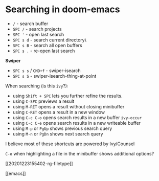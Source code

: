 # Searching in doom-emacs

- `/` - search buffer
- `SPC /` - search projects
- `SPC '` - open last search
- `SPC s d` - search current directory\
- `SPC s B` - search all open buffers
- `SPC s .` - re-open last search

**Swiper**
- `SPC s s` /  `CMD+f` - swiper-isearch
- `SPC s S` - swiper-isearch-thing-at-point

When searching (is this `ivy`?):
- using `Shift + SPC` lets you further refine the results.
- using `C-SPC` previews a result
- using `M-RET` opens a result without closing minibuffer
- using `C-RET` opens a result in a new window
- using `C-c C-o` opens search results in a new buffer `ivy-occur`
- using `C-c C-e` opens search results in a new writeable buffer
- using `M-p`  or `PgUp` shows previous search query
- using `M-n`  or `PgDn` shows next search query


I believe most of these shortcuts are powered by Ivy/Counsel

`C-o` when highlighting a file in the minibuffer shows additional options?

[[20201223155402-rg-filetype]]

[[emacs]]